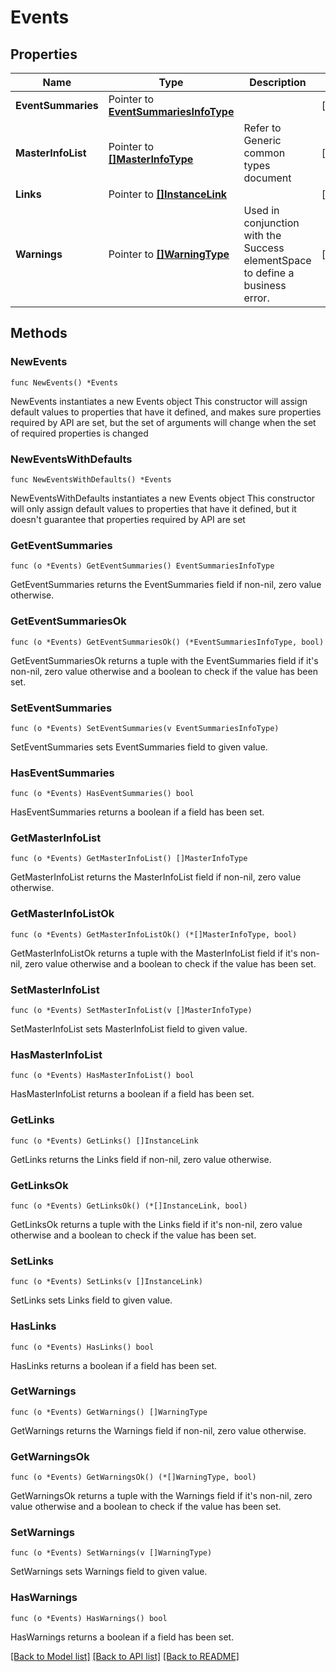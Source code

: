 # Events

## Properties

Name | Type | Description | Notes
------------ | ------------- | ------------- | -------------
**EventSummaries** | Pointer to [**EventSummariesInfoType**](EventSummariesInfoType.md) |  | [optional] 
**MasterInfoList** | Pointer to [**[]MasterInfoType**](MasterInfoType.md) | Refer to Generic common types document | [optional] 
**Links** | Pointer to [**[]InstanceLink**](InstanceLink.md) |  | [optional] 
**Warnings** | Pointer to [**[]WarningType**](WarningType.md) | Used in conjunction with the Success elementSpace to define a business error. | [optional] 

## Methods

### NewEvents

`func NewEvents() *Events`

NewEvents instantiates a new Events object
This constructor will assign default values to properties that have it defined,
and makes sure properties required by API are set, but the set of arguments
will change when the set of required properties is changed

### NewEventsWithDefaults

`func NewEventsWithDefaults() *Events`

NewEventsWithDefaults instantiates a new Events object
This constructor will only assign default values to properties that have it defined,
but it doesn't guarantee that properties required by API are set

### GetEventSummaries

`func (o *Events) GetEventSummaries() EventSummariesInfoType`

GetEventSummaries returns the EventSummaries field if non-nil, zero value otherwise.

### GetEventSummariesOk

`func (o *Events) GetEventSummariesOk() (*EventSummariesInfoType, bool)`

GetEventSummariesOk returns a tuple with the EventSummaries field if it's non-nil, zero value otherwise
and a boolean to check if the value has been set.

### SetEventSummaries

`func (o *Events) SetEventSummaries(v EventSummariesInfoType)`

SetEventSummaries sets EventSummaries field to given value.

### HasEventSummaries

`func (o *Events) HasEventSummaries() bool`

HasEventSummaries returns a boolean if a field has been set.

### GetMasterInfoList

`func (o *Events) GetMasterInfoList() []MasterInfoType`

GetMasterInfoList returns the MasterInfoList field if non-nil, zero value otherwise.

### GetMasterInfoListOk

`func (o *Events) GetMasterInfoListOk() (*[]MasterInfoType, bool)`

GetMasterInfoListOk returns a tuple with the MasterInfoList field if it's non-nil, zero value otherwise
and a boolean to check if the value has been set.

### SetMasterInfoList

`func (o *Events) SetMasterInfoList(v []MasterInfoType)`

SetMasterInfoList sets MasterInfoList field to given value.

### HasMasterInfoList

`func (o *Events) HasMasterInfoList() bool`

HasMasterInfoList returns a boolean if a field has been set.

### GetLinks

`func (o *Events) GetLinks() []InstanceLink`

GetLinks returns the Links field if non-nil, zero value otherwise.

### GetLinksOk

`func (o *Events) GetLinksOk() (*[]InstanceLink, bool)`

GetLinksOk returns a tuple with the Links field if it's non-nil, zero value otherwise
and a boolean to check if the value has been set.

### SetLinks

`func (o *Events) SetLinks(v []InstanceLink)`

SetLinks sets Links field to given value.

### HasLinks

`func (o *Events) HasLinks() bool`

HasLinks returns a boolean if a field has been set.

### GetWarnings

`func (o *Events) GetWarnings() []WarningType`

GetWarnings returns the Warnings field if non-nil, zero value otherwise.

### GetWarningsOk

`func (o *Events) GetWarningsOk() (*[]WarningType, bool)`

GetWarningsOk returns a tuple with the Warnings field if it's non-nil, zero value otherwise
and a boolean to check if the value has been set.

### SetWarnings

`func (o *Events) SetWarnings(v []WarningType)`

SetWarnings sets Warnings field to given value.

### HasWarnings

`func (o *Events) HasWarnings() bool`

HasWarnings returns a boolean if a field has been set.


[[Back to Model list]](../README.md#documentation-for-models) [[Back to API list]](../README.md#documentation-for-api-endpoints) [[Back to README]](../README.md)



